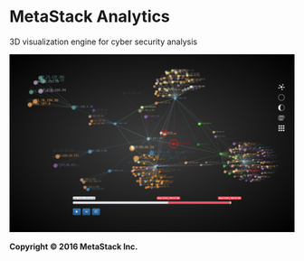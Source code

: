 # MetaStack Analytics
3D visualization engine for cyber security analysis



![Image](./screenshots/forceDirected.png)

**Copyright &copy; 2016 MetaStack Inc.**
